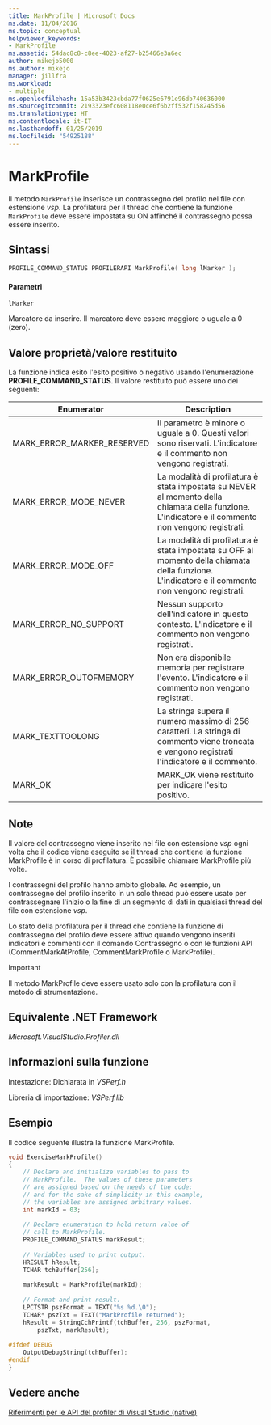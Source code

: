```yaml
---
title: MarkProfile | Microsoft Docs
ms.date: 11/04/2016
ms.topic: conceptual
helpviewer_keywords:
- MarkProfile
ms.assetid: 54dac8c8-c8ee-4023-af27-b25466e3a6ec
author: mikejo5000
ms.author: mikejo
manager: jillfra
ms.workload:
- multiple
ms.openlocfilehash: 15a53b3423cbda77f0625e6791e96db740636000
ms.sourcegitcommit: 2193323efc608118e0ce6f6b2ff532f158245d56
ms.translationtype: HT
ms.contentlocale: it-IT
ms.lasthandoff: 01/25/2019
ms.locfileid: "54925188"
---
```

# <a name="markprofile"></a>MarkProfile
Il metodo `MarkProfile` inserisce un contrassegno del profilo nel file con estensione *vsp*. La profilatura per il thread che contiene la funzione `MarkProfile` deve essere impostata su ON affinché il contrassegno possa essere inserito.  
  
## <a name="syntax"></a>Sintassi  
  
```cpp  
PROFILE_COMMAND_STATUS PROFILERAPI MarkProfile( long lMarker );  
```  
  
#### <a name="parameters"></a>Parametri  
 `lMarker`  
  
 Marcatore da inserire. Il marcatore deve essere maggiore o uguale a 0 (zero).  
  
## <a name="property-valuereturn-value"></a>Valore proprietà/valore restituito  
 La funzione indica esito l'esito positivo o negativo usando l'enumerazione **PROFILE_COMMAND_STATUS**. Il valore restituito può essere uno dei seguenti:  
  
|Enumerator|Description|  
|----------------|-----------------|  
|MARK_ERROR_MARKER_RESERVED|Il parametro è minore o uguale a 0. Questi valori sono riservati. L'indicatore e il commento non vengono registrati.|  
|MARK_ERROR_MODE_NEVER|La modalità di profilatura è stata impostata su NEVER al momento della chiamata della funzione. L'indicatore e il commento non vengono registrati.|  
|MARK_ERROR_MODE_OFF|La modalità di profilatura è stata impostata su OFF al momento della chiamata della funzione. L'indicatore e il commento non vengono registrati.|  
|MARK_ERROR_NO_SUPPORT|Nessun supporto dell'indicatore in questo contesto. L'indicatore e il commento non vengono registrati.|  
|MARK_ERROR_OUTOFMEMORY|Non era disponibile memoria per registrare l'evento. L'indicatore e il commento non vengono registrati.|  
|MARK_TEXTTOOLONG|La stringa supera il numero massimo di 256 caratteri. La stringa di commento viene troncata e vengono registrati l'indicatore e il commento.|  
|MARK_OK|MARK_OK viene restituito per indicare l'esito positivo.|  
  
## <a name="remarks"></a>Note  
 Il valore del contrassegno viene inserito nel file con estensione *vsp* ogni volta che il codice viene eseguito se il thread che contiene la funzione MarkProfile è in corso di profilatura. È possibile chiamare MarkProfile più volte.  
  
 I contrassegni del profilo hanno ambito globale. Ad esempio, un contrassegno del profilo inserito in un solo thread può essere usato per contrassegnare l'inizio o la fine di un segmento di dati in qualsiasi thread del file con estensione *vsp*.  
  
 Lo stato della profilatura per il thread che contiene la funzione di contrassegno del profilo deve essere attivo quando vengono inseriti indicatori e commenti con il comando Contrassegno o con le funzioni API (CommentMarkAtProfile, CommentMarkProfile o MarkProfile).  
  
> [!IMPORTANT]
>  Il metodo MarkProfile deve essere usato solo con la profilatura con il metodo di strumentazione.  
  
## <a name="net-framework-equivalent"></a>Equivalente .NET Framework  
 *Microsoft.VisualStudio.Profiler.dll*  
  
## <a name="function-information"></a>Informazioni sulla funzione  
 Intestazione: Dichiarata in *VSPerf.h*  
  
 Libreria di importazione: *VSPerf.lib*  
  
## <a name="example"></a>Esempio  
 Il codice seguente illustra la funzione MarkProfile.  
  
```cpp  
void ExerciseMarkProfile()  
{  
    // Declare and initialize variables to pass to   
    // MarkProfile.  The values of these parameters   
    // are assigned based on the needs of the code;  
    // and for the sake of simplicity in this example,   
    // the variables are assigned arbitrary values.  
    int markId = 03;  
  
    // Declare enumeration to hold return value of   
    // call to MarkProfile.  
    PROFILE_COMMAND_STATUS markResult;  
  
    // Variables used to print output.  
    HRESULT hResult;  
    TCHAR tchBuffer[256];  
  
    markResult = MarkProfile(markId);  
  
    // Format and print result.  
    LPCTSTR pszFormat = TEXT("%s %d.\0");  
    TCHAR* pszTxt = TEXT("MarkProfile returned");  
    hResult = StringCchPrintf(tchBuffer, 256, pszFormat,   
        pszTxt, markResult);  
  
#ifdef DEBUG  
    OutputDebugString(tchBuffer);  
#endif  
}  
```  
  
## <a name="see-also"></a>Vedere anche  
 [Riferimenti per le API del profiler di Visual Studio (native)](../profiling/visual-studio-profiler-api-reference-native.md)